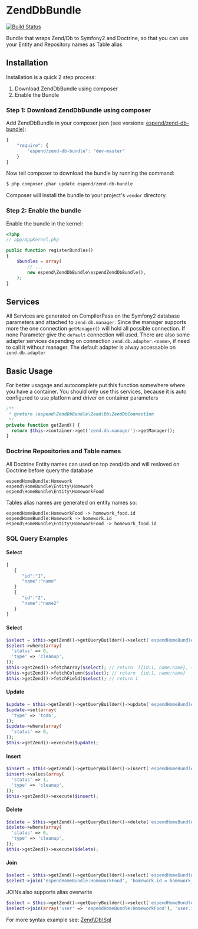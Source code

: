 ZendDbBundle
============

[![Build Status](https://travis-ci.org/Haehnchen/ZendDbBundle.png?branch=master)](https://travis-ci.org/Haehnchen/ZendDbBundle)

Bundle that wraps Zend/Db to Symfony2 and Doctrine, so that you can use your Entity and Repository names as Table alias


## Installation

Installation is a quick 2 step process:

1. Download ZendDbBundle using composer
2. Enable the Bundle

### Step 1: Download ZendDbBundle using composer

Add ZendDbBundle in your composer.json (see versions: [espend/zend-db-bundle](https://packagist.org/packages/espend/zend-db-bundle)):

```js
{
    "require": {
        "espend/zend-db-bundle": "dev-master"
    }
}
```

Now tell composer to download the bundle by running the command:

``` bash
$ php composer.phar update espend/zend-db-bundle
```

Composer will install the bundle to your project's `vendor` directory.

### Step 2: Enable the bundle

Enable the bundle in the kernel:

``` php
<?php
// app/AppKernel.php

public function registerBundles()
{
    $bundles = array(
        // ...
        new espend\ZendDbBundle\espendZendDbBundle(),
    );
}
```
## Services
All Services are generated on CompilerPass on the Symfony2 database parameters and attached to `zend.db.manager`. 
Since the manager supports more the one connection `getManager()` will hold all possible connection. If none Parameter give the `default` connection will used.
There are also some adapter services depending on connection `zend.db.adapter.<name>`, if need to call it without manager. The default adapter is alway accessable on `zend.db.adapter`

## Basic Usage

For better usagage and autocomplete put this function somewhere where you have a container.
You should only use this services, because it is auto configured to use platform and driver on container parameters

``` php
/**
 * @return \espend\ZendDbBundle\Zend\Db\ZendDbConnection
 */
private function getZend() {
  return $this->container->get('zend.db.manager')->getManager();
}
```
### Doctrine Repositories and Table names

All Doctrine Entity names can used on top zend/db and will resloved on Doctrine before query the database
```
espendHomeBundle:Homework
espend\HomeBundle\Entity\Homework
espend\HomeBundle\Entity\HomeworkFood
```

Tables alias names are generated on entity names so:
```
espendHomeBundle:HomeworkFood -> homework_food.id
espendHomeBundle:Homework -> homework.id
espend\HomeBundle\Entity\HomeworkFood -> homework_food.id
```


### SQL Query Examples

#### Select
``` js
[
   {
      "id":"1",
      "name":"name"
   }
   {
      "id":"2",
      "name":"name2"
   }   
]
```

#### Select
``` php
$select = $this->getZend()->getQueryBuilder()->select('espendHomeBundle:Homework');
$select->where(array(
  'status' => 0,
  'type' => 'cleanup',
));
$this->getZend()->fetchArray($select); // return  [{id:1, name:name}, {id:2, name:name2}]
$this->getZend()->fetchColumn($select); // return  {id:1, name:name}
$this->getZend()->fetchField($select); // return 1
```

#### Update
``` php
$update = $this->getZend()->getQueryBuilder()->update('espendHomeBundle:Homework');
$update->set(array(
  'type' => 'todo',
));
$update->where(array(
  'status' => 0,
));
$this->getZend()->execute($update);
```

#### Insert
``` php
$insert = $this->getZend()->getQueryBuilder()->insert('espendHomeBundle:Homework');
$insert->values(array(
  'status' => 1,
  'type' => 'cleanup',
));
$this->getZend()->execute($insert);
```

#### Delete
``` php
$delete = $this->getZend()->getQueryBuilder()->delete('espendHomeBundle:Homework');
$delete->where(array(
  'status' => 0,
  'type' => 'cleanup',
));
$this->getZend()->execute($delete);
```

#### Join
``` php
$select = $this->getZend()->getQueryBuilder()->select('espendHomeBundle:Homework');
$select->join('espendHomeBundle:HomeworkFood', 'homework.id = homework_food.id');
```
JOINs also supports alias overwrite
``` php
$select = $this->getZend()->getQueryBuilder()->select('espendHomeBundle:Homework');
$select->join(array('user' => 'espendHomeBundle:HomeworkFood'), 'user.id = homework_food.id');

```

For more syntax example see: [Zend\Db\Sql](http://framework.zend.com/manual/2.1/en/modules/zend.db.sql.html)
